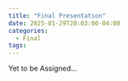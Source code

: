```yaml
---
title: "Final Presentation"
date: 2025-01-29T20:03:00-04:00
categories:
  - Final
tags:
---
```


Yet to be Assigned...
